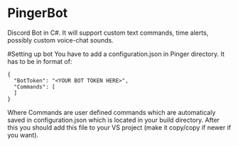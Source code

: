 # PingerBot
Discord Bot in C#. It will support custom text commands, time alerts, possibly custom voice-chat sounds.

#Setting up bot
You have to add a configuration.json in Pinger directory. It has to be in format of:
```
{
  "BotToken": "<YOUR BOT TOKEN HERE>",
  "Commands": [
  ]
}
```
Where Commands are user defined commands which are automaticaly saved in configuration.json which is located in your build directory.
After this you should add this file to your VS project (make it copy/copy if newer if you want).
